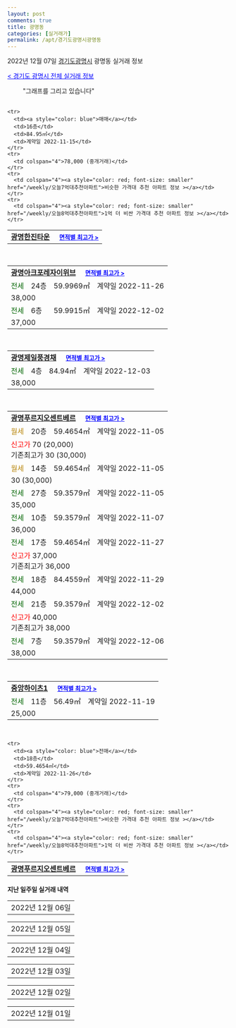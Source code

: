 ```yaml
---
layout: post
comments: true
title: 광명동
categories: [실거래가]
permalink: /apt/경기도광명시광명동
---
```


2022년 12월 07일 <a href="/apt/경기도광명시">경기도광명시</a> 광명동 실거래 정보

<a style="color: blue;" href="/apt/경기도광명시">< 경기도 광명시 전체 실거래 정보</a>

<script type="text/javascript">
  google.charts.load('current', {'packages':['corechart']});
  google.charts.setOnLoadCallback(drawChart);

  function drawChart() {
    var data = google.visualization.arrayToDataTable([['거래일', '매매', '전월세', '전매'], ['21-01', 1, 0, 0], ['21-02', 0, 1, 0], ['21-03', 0, 1, 0], ['21-04', 0, 1, 0], ['21-05', 0, 1, 0], ['21-06', 0, 1, 0], ['21-07', 0, 4, 0], ['21-08', 11, 14, 0], ['21-09', 1, 0, 0], ['21-10', 1, 1, 0], ['21-11', 0, 1, 0], ['21-12', 4, 33, 1], ['22-01', 2, 33, 0], ['22-02', 3, 27, 0], ['22-03', 9, 36, 0], ['22-04', 7, 48, 1], ['22-05', 7, 39, 0], ['22-06', 1, 33, 0], ['22-07', 4, 43, 0], ['22-08', 10, 40, 1], ['22-09', 4, 39, 0], ['22-10', 4, 51, 1], ['22-11', 2, 68, 1], ['22-12', 0, 2, 0]]);

    var options = {
      title: '최근 1년간 유형별 거래량 추이',
      legend: { position: 'bottom' }
    };

    setTimeout(function() {
        var chart = new google.visualization.LineChart(document.getElementById('columnchart_material'));
        chart.draw(data, (options));
        document.getElementById('loading').style.display = 'none';
    }, 200);

  }
</script>


<div id="loading" style="z-index:20; display: block; margin-left: 35px">"그래프를 그리고 있습니다"</div>
<div id="columnchart_material" style="width: 95%; margin-left: -35px; display: block"></div>
<!--<div style="width: 95%; margin-left: -35px; display: block">
      <script async src="https://pagead2.googlesyndication.com/pagead/js/adsbygoogle.js?client=ca-pub-3485438051770037"
          crossorigin="anonymous"></script>
      <ins class="adsbygoogle"
          style="display:block"
          data-ad-format="fluid"
          data-ad-layout-key="-fb+5w+4e-db+86"
          data-ad-client="ca-pub-3485438051770037"
          data-ad-slot="1827090281"></ins>
      <script>
          (adsbygoogle = window.adsbygoogle || []).push({});
      </script>
</div>-->
<br>
<table>
  <tr>
    <td colspan="4" style="font-weight: bold;"><a href="/apt/경기도광명시광명동광명한진타운">광명한진타운</a> &nbsp;&nbsp;&nbsp; <a style="color: blue; font-size: smaller;" href="/apt/경기도광명시광명동광명한진타운">면적별 최고가 ></a></td>
  </tr>
    
    <tr>
      <td><a style="color: blue">매매</a></td>
      <td>16층</td>
      <td>84.95㎡</td>
      <td>계약일 2022-11-15</td>
    </tr>
    <tr>
      <td colspan="4">78,000 (중개거래)</td>
    </tr>
    <tr>
      <td colspan="4"><a style="color: red; font-size: smaller" href="/weekly/오늘7억대추천아파트">비슷한 가격대 추천 아파트 정보 ></a></td>
    </tr>
    <tr>
      <td colspan="4"><a style="color: red; font-size: smaller" href="/weekly/오늘8억대추천아파트">1억 더 비싼 가격대 추천 아파트 정보 ></a></td>
    </tr>
      
</table>
<br>
<table>
  <tr>
    <td colspan="4" style="font-weight: bold;"><a href="/apt/경기도광명시광명동광명아크포레자이위브">광명아크포레자이위브</a> &nbsp;&nbsp;&nbsp; <a style="color: blue; font-size: smaller;" href="/apt/경기도광명시광명동광명아크포레자이위브">면적별 최고가 ></a></td>
  </tr>
    
  <tr>
    <td><a style="color: darkgreen">전세</a></td>
    <td>24층</td>
    <td>59.9969㎡</td>
    <td>계약일 2022-11-26</td>
  </tr>
  <tr>
    <td colspan="4">38,000</td>
  </tr>
    
  <tr>
    <td><a style="color: darkgreen">전세</a></td>
    <td>6층</td>
    <td>59.9915㎡</td>
    <td>계약일 2022-12-02</td>
  </tr>
  <tr>
    <td colspan="4">37,000</td>
  </tr>
    
</table>
<br>
<table>
  <tr>
    <td colspan="4" style="font-weight: bold;"><a href="/apt/경기도광명시광명동광명제일풍경채">광명제일풍경채</a> &nbsp;&nbsp;&nbsp; <a style="color: blue; font-size: smaller;" href="/apt/경기도광명시광명동광명제일풍경채">면적별 최고가 ></a></td>
  </tr>
    
  <tr>
    <td><a style="color: darkgreen">전세</a></td>
    <td>4층</td>
    <td>84.94㎡</td>
    <td>계약일 2022-12-03</td>
  </tr>
  <tr>
    <td colspan="4">38,000</td>
  </tr>
    
</table>
<br>
<table>
  <tr>
    <td colspan="4" style="font-weight: bold;"><a href="/apt/경기도광명시광명동광명푸르지오센트베르">광명푸르지오센트베르</a> &nbsp;&nbsp;&nbsp; <a style="color: blue; font-size: smaller;" href="/apt/경기도광명시광명동광명푸르지오센트베르">면적별 최고가 ></a></td>
  </tr>
    
  <tr>
    <td><a style="color: darkgoldenrod">월세</a></td>
    <td>20층</td>
    <td>59.4654㎡</td>
    <td>계약일 2022-11-05</td>
  </tr>
  <tr>
    <td colspan="4"><a style="color: red;">신고가 </a>70 (20,000)<br>기존최고가 30 (30,000)</td>
  </tr>
    
  <tr>
    <td><a style="color: darkgoldenrod">월세</a></td>
    <td>14층</td>
    <td>59.4654㎡</td>
    <td>계약일 2022-11-05</td>
  </tr>
  <tr>
    <td colspan="4">30 (30,000)</td>
  </tr>
    
  <tr>
    <td><a style="color: darkgreen">전세</a></td>
    <td>27층</td>
    <td>59.3579㎡</td>
    <td>계약일 2022-11-05</td>
  </tr>
  <tr>
    <td colspan="4">35,000</td>
  </tr>
    
  <tr>
    <td><a style="color: darkgreen">전세</a></td>
    <td>10층</td>
    <td>59.3579㎡</td>
    <td>계약일 2022-11-07</td>
  </tr>
  <tr>
    <td colspan="4">36,000</td>
  </tr>
    
  <tr>
    <td><a style="color: darkgreen">전세</a></td>
    <td>17층</td>
    <td>59.4654㎡</td>
    <td>계약일 2022-11-27</td>
  </tr>
  <tr>
    <td colspan="4"><a style="color: red;">신고가 </a>37,000<br>기존최고가 36,000</td>
  </tr>
    
  <tr>
    <td><a style="color: darkgreen">전세</a></td>
    <td>18층</td>
    <td>84.4559㎡</td>
    <td>계약일 2022-11-29</td>
  </tr>
  <tr>
    <td colspan="4">44,000</td>
  </tr>
    
  <tr>
    <td><a style="color: darkgreen">전세</a></td>
    <td>21층</td>
    <td>59.3579㎡</td>
    <td>계약일 2022-12-02</td>
  </tr>
  <tr>
    <td colspan="4"><a style="color: red;">신고가 </a>40,000<br>기존최고가 38,000</td>
  </tr>
    
  <tr>
    <td><a style="color: darkgreen">전세</a></td>
    <td>7층</td>
    <td>59.3579㎡</td>
    <td>계약일 2022-12-06</td>
  </tr>
  <tr>
    <td colspan="4">38,000</td>
  </tr>
    
</table>
<br>
<table>
  <tr>
    <td colspan="4" style="font-weight: bold;"><a href="/apt/경기도광명시광명동중앙하이츠1">중앙하이츠1</a> &nbsp;&nbsp;&nbsp; <a style="color: blue; font-size: smaller;" href="/apt/경기도광명시광명동중앙하이츠1">면적별 최고가 ></a></td>
  </tr>
    
  <tr>
    <td><a style="color: darkgreen">전세</a></td>
    <td>11층</td>
    <td>56.49㎡</td>
    <td>계약일 2022-11-19</td>
  </tr>
  <tr>
    <td colspan="4">25,000</td>
  </tr>
    
</table>
<br>
<table>
  <tr>
    <td colspan="4" style="font-weight: bold;"><a href="/apt/경기도광명시광명동광명푸르지오센트베르">광명푸르지오센트베르</a> &nbsp;&nbsp;&nbsp; <a style="color: blue; font-size: smaller;" href="/apt/경기도광명시광명동광명푸르지오센트베르">면적별 최고가 ></a></td>
  </tr>
    
    <tr>
      <td><a style="color: blue">전매</a></td>
      <td>18층</td>
      <td>59.4654㎡</td>
      <td>계약일 2022-11-26</td>
    </tr>
    <tr>
      <td colspan="4">79,000 (중개거래)</td>
    </tr>
    <tr>
      <td colspan="4"><a style="color: red; font-size: smaller" href="/weekly/오늘7억대추천아파트">비슷한 가격대 추천 아파트 정보 ></a></td>
    </tr>
    <tr>
      <td colspan="4"><a style="color: red; font-size: smaller" href="/weekly/오늘8억대추천아파트">1억 더 비싼 가격대 추천 아파트 정보 ></a></td>
    </tr>
      
</table>
    
<div style="margin-top: 20px; margin-bottom: 13px"><b>지난 일주일 실거래 내역</b></div>

  <table style="width: 100%; margin-bottom: 1px">
      <tr class="header">
        <td>2022년 12월 06일</td>
      </tr>
      <tr class="child" style="display: none">
        <td>
            
        <table>
          <tr>
            <td colspan="4" style="font-weight: bold;"><a href="https://search.naver.com/search.naver?query=광명아크포레자이위브">광명아크포레자이위브</a> &nbsp;&nbsp;&nbsp; <a style="color: blue; font-size: smaller;" href="/apt/경기도광명시광명동광명아크포레자이위브">면적별 최고가 ></a></td>            
          </tr>

          <tr>
            <td><a style="color: darkgreen">전세</a></td>
            <td>6층</td>
            <td>72.2441㎡</td>
            <td>계약일 2022-11-30</td>
          </tr>
          <tr>
            <td colspan="4">46,000</td>
          </tr>
    
          <tr>
            <td><a style="color: darkgreen">전세</a></td>
            <td>12층</td>
            <td>59.9915㎡</td>
            <td>계약일 2022-12-03</td>
          </tr>
          <tr>
            <td colspan="4">35,000</td>
          </tr>
    
          <tr>
            <td><a style="color: darkgreen">전세</a></td>
            <td>4층</td>
            <td>59.9915㎡</td>
            <td>계약일 2022-12-05</td>
          </tr>
          <tr>
            <td colspan="4">38,000</td>
          </tr>
    
        </table>
    
        </td>
      </tr>
  </table>
    
  <table style="width: 100%; margin-bottom: 1px">
      <tr class="header">
        <td>2022년 12월 05일</td>
      </tr>
      <tr class="child" style="display: none">
        <td>
            
        <table>
          <tr>
            <td colspan="4" style="font-weight: bold;"><a href="https://search.naver.com/search.naver?query=실거래정보없음">실거래정보없음</a> &nbsp;&nbsp;&nbsp; <a style="color: blue; font-size: smaller;" href="/apt/{real_region}광명동{name_without_space}"></a></td>            
          </tr>

        </table>
    
        </td>
      </tr>
  </table>
    
  <table style="width: 100%; margin-bottom: 1px">
      <tr class="header">
        <td>2022년 12월 04일</td>
      </tr>
      <tr class="child" style="display: none">
        <td>
            
        <table>
          <tr>
            <td colspan="4" style="font-weight: bold;"><a href="https://search.naver.com/search.naver?query=실거래정보없음">실거래정보없음</a> &nbsp;&nbsp;&nbsp; <a style="color: blue; font-size: smaller;" href="/apt/{real_region}광명동{name_without_space}"></a></td>            
          </tr>

        </table>
    
        </td>
      </tr>
  </table>
    
  <table style="width: 100%; margin-bottom: 1px">
      <tr class="header">
        <td>2022년 12월 03일</td>
      </tr>
      <tr class="child" style="display: none">
        <td>
            
        <table>
          <tr>
            <td colspan="4" style="font-weight: bold;"><a href="https://search.naver.com/search.naver?query=광명아크포레자이위브">광명아크포레자이위브</a> &nbsp;&nbsp;&nbsp; <a style="color: blue; font-size: smaller;" href="/apt/경기도광명시광명동광명아크포레자이위브">면적별 최고가 ></a></td>            
          </tr>

          <tr>
            <td><a style="color: darkgreen">전세</a></td>
            <td>19층</td>
            <td>32.586㎡</td>
            <td>계약일 2022-11-29</td>
          </tr>
          <tr>
            <td colspan="4">27,000</td>
          </tr>
    
        </table>
        <table style="margin-top: 5px">
          <tr>
            <td colspan="4" style="font-weight: bold;"><a href="https://search.naver.com/search.naver?query=광명푸르지오센트베르">광명푸르지오센트베르</a> &nbsp;&nbsp;&nbsp; <a style="color: blue; font-size: smaller;" href="/apt/경기도광명시광명동광명푸르지오센트베르">면적별 최고가 ></a></td>            
          </tr>
    
          <tr>
            <td><a style="color: darkgreen">전세</a></td>
            <td>10층</td>
            <td>59.3579㎡</td>
            <td>계약일 2022-11-05</td>
          </tr>
          <tr>
            <td colspan="4">38,000</td>
          </tr>
    
        </table>
        <table style="margin-top: 5px">
          <tr>
            <td colspan="4" style="font-weight: bold;"><a href="https://search.naver.com/search.naver?query=광명해모로이연">광명해모로이연</a> &nbsp;&nbsp;&nbsp; <a style="color: blue; font-size: smaller;" href="/apt/경기도광명시광명동광명해모로이연">면적별 최고가 ></a></td>            
          </tr>
    
          <tr>
            <td><a style="color: darkgreen">전세</a></td>
            <td>23층</td>
            <td>59.993㎡</td>
            <td>계약일 2022-11-26</td>
          </tr>
          <tr>
            <td colspan="4">32,000</td>
          </tr>
    
        </table>
        <table style="margin-top: 5px">
          <tr>
            <td colspan="4" style="font-weight: bold;"><a href="https://search.naver.com/search.naver?query=중앙하이츠1">중앙하이츠1</a> &nbsp;&nbsp;&nbsp; <a style="color: blue; font-size: smaller;" href="/apt/경기도광명시광명동중앙하이츠1">면적별 최고가 ></a></td>            
          </tr>
    
          <tr>
            <td><a style="color: darkgoldenrod">월세</a></td>
            <td>9층</td>
            <td>131.54㎡</td>
            <td>계약일 2022-11-10</td>
          </tr>
          <tr>
            <td colspan="4">60 (32,000)</td>
          </tr>
    
        </table>
    
        </td>
      </tr>
  </table>
    
  <table style="width: 100%; margin-bottom: 1px">
      <tr class="header">
        <td>2022년 12월 02일</td>
      </tr>
      <tr class="child" style="display: none">
        <td>
            
        <table>
          <tr>
            <td colspan="4" style="font-weight: bold;"><a href="https://search.naver.com/search.naver?query=실거래정보없음">실거래정보없음</a> &nbsp;&nbsp;&nbsp; <a style="color: blue; font-size: smaller;" href="/apt/{real_region}광명동{name_without_space}"></a></td>            
          </tr>

        </table>
    
        </td>
      </tr>
  </table>
    
  <table style="width: 100%; margin-bottom: 1px">
      <tr class="header">
        <td>2022년 12월 01일</td>
      </tr>
      <tr class="child" style="display: none">
        <td>
            
        <table>
          <tr>
            <td colspan="4" style="font-weight: bold;"><a href="https://search.naver.com/search.naver?query=광명해모로이연">광명해모로이연</a> &nbsp;&nbsp;&nbsp; <a style="color: blue; font-size: smaller;" href="/apt/경기도광명시광명동광명해모로이연">면적별 최고가 ></a></td>            
          </tr>

          <tr>
            <td><a style="color: darkgreen">전세</a></td>
            <td>25층</td>
            <td>84.995㎡</td>
            <td>계약일 2022-11-15</td>
          </tr>
          <tr>
            <td colspan="4">42,000</td>
          </tr>
    
        </table>
        <table style="margin-top: 5px">
          <tr>
            <td colspan="4" style="font-weight: bold;"><a href="https://search.naver.com/search.naver?query=영화아이닉스">영화아이닉스</a> &nbsp;&nbsp;&nbsp; <a style="color: blue; font-size: smaller;" href="/apt/경기도광명시광명동영화아이닉스">면적별 최고가 ></a></td>            
          </tr>
    
          <tr>
            <td><a style="color: darkgreen">전세</a></td>
            <td>6층</td>
            <td>79.04㎡</td>
            <td>계약일 2022-11-24</td>
          </tr>
          <tr>
            <td colspan="4">32,000</td>
          </tr>
    
        </table>
        <table style="margin-top: 5px">
          <tr>
            <td colspan="4" style="font-weight: bold;"><a href="https://search.naver.com/search.naver?query=팰리스필2차(782)">팰리스필2차(782)</a> &nbsp;&nbsp;&nbsp; <a style="color: blue; font-size: smaller;" href="/apt/경기도광명시광명동팰리스필2차(782)">면적별 최고가 ></a></td>            
          </tr>
    
          <tr>
            <td><a style="color: darkgreen">전세</a></td>
            <td>5층</td>
            <td>84.95㎡</td>
            <td>계약일 2022-11-30</td>
          </tr>
          <tr>
            <td colspan="4">30,000</td>
          </tr>
    
        </table>
    
        </td>
      </tr>
  </table>
    

